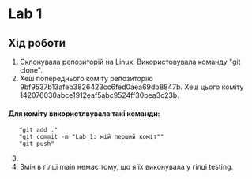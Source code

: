 # Lab 1
## Хід роботи
1. Склонувала репозиторій на Linux. Використовувала команду "git clone".
2. Хеш попереднього коміту репозиторію 9bf9537b13afeb3826423cc6fed0aea69db8847b. Хеш цього коміту 142076030abce1912eaf5abc9524ff30bea3c23b.
#### Для коміту використлвувала такі команди:
       "git add ."
       "git commit -m "Lab_1: мій перший коміт""
       "git push"
3.
4. Змін в гілці main немає тому, що я їх виконувала у гілці testing.

